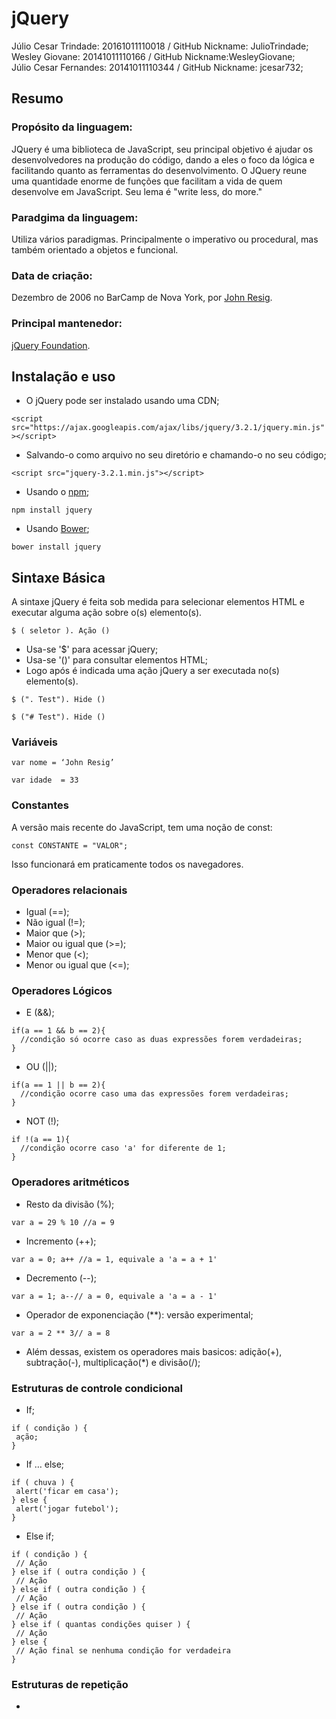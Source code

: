 # jQuery

Júlio Cesar Trindade: 20161011110018 / GitHub Nickname: JulioTrindade;<br/>
Wesley Giovane: 20141011110166 / GitHub Nickname:WesleyGiovane;<br/>
Júlio Cesar Fernandes: 20141011110344 / GitHub Nickname: jcesar732;<br/>

## Resumo

### Propósito da linguagem:

  JQuery é uma biblioteca de JavaScript, seu principal objetivo é ajudar os desenvolvedores na produção do código, dando a eles o foco da lógica e facilitando quanto as ferramentas do desenvolvimento. O JQuery reune uma quantidade enorme de funções que facilitam a vida de quem desenvolve em JavaScript. Seu lema é "write less, do more." 
  
  
### Paradgima da linguagem:

Utiliza vários paradigmas. Principalmente o imperativo ou procedural, mas também orientado a objetos e funcional.


### Data de criação:  

Dezembro de 2006 no BarCamp de Nova York, por [John Resig](https://en.wikipedia.org/wiki/John_Resig ""). 


### Principal mantenedor:

[jQuery Foundation](https://jquery.org/team/ ""). 


## Instalação e uso

- O jQuery pode ser instalado usando uma CDN;

`<script src="https://ajax.googleapis.com/ajax/libs/jquery/3.2.1/jquery.min.js"></script>`

- Salvando-o como arquivo no seu diretório e chamando-o no seu código;

`<script src="jquery-3.2.1.min.js"></script>`

- Usando o [npm](https://www.npmjs.com/ "");

`npm install jquery`

- Usando [Bower](https://bower.io/ "");

`bower install jquery`

## Sintaxe Básica

A sintaxe jQuery é feita sob medida para selecionar elementos HTML e executar alguma ação sobre o(s) elemento(s).

`$ ( seletor ). Ação ()`

- Usa-se '$' para acessar jQuery;
- Usa-se '()' para consultar elementos HTML;
- Logo após é indicada uma ação jQuery a ser executada no(s) elemento(s).

`$ (". Test"). Hide ()`

`$ ("# Test"). Hide ()`

### Variáveis

`var nome = ‘John Resig’`

`var idade  = 33`

### Constantes

A versão mais recente do JavaScript, tem uma noção de const:

`const CONSTANTE = "VALOR";`

Isso funcionará em praticamente todos os navegadores.

### Operadores relacionais

- Igual (==);
- Não igual (!=);
- Maior que (>);
- Maior ou igual que (>=);
- Menor que (<);
- Menor ou igual que (<=);

### Operadores Lógicos

- E (&&);
```
if(a == 1 && b == 2){
  //condição só ocorre caso as duas expressões forem verdadeiras;
}
```

- OU (||);
```
if(a == 1 || b == 2){
  //condição ocorre caso uma das expressões forem verdadeiras;
}
```

- NOT (!);

```
if !(a == 1){
  //condição ocorre caso 'a' for diferente de 1;
}
```

### Operadores aritméticos

- Resto da divisão (%);

`var a = 29 % 10 //a = 9`

- Incremento (++);

`var a = 0; a++ //a = 1, equivale a 'a = a + 1'`

- Decremento (--);

`var a = 1; a--// a = 0, equivale a 'a = a - 1'`

- Operador de exponenciação (**): versão experimental;

`var a = 2 ** 3// a = 8`

- Além dessas, existem os operadores mais basicos: adição(+), subtração(-), multiplicação(*) e divisão(/);

### Estruturas de controle condicional

- If;

```
if ( condição ) {
 ação;
}
```

- If … else;

```
if ( chuva ) {
 alert('ficar em casa');
} else {
 alert('jogar futebol');
}
```

- Else if;

```
if ( condição ) {
 // Ação
} else if ( outra condição ) {
 // Ação
} else if ( outra condição ) {
 // Ação
} else if ( outra condição ) {
 // Ação
} else if ( quantas condições quiser ) {
 // Ação
} else {
 // Ação final se nenhuma condição for verdadeira
}
```

### Estruturas de repetição

- 
